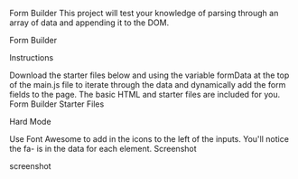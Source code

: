 Form Builder
This project will test your knowledge of parsing through an array of data and appending it to the DOM.

Form Builder  

Instructions  

Download the starter files below and using the variable formData at the top of the main.js file to iterate through the data and dynamically add the form fields to the page.
The basic HTML and starter files are included for you.
Form Builder Starter Files

Hard Mode  

Use Font Awesome to add in the icons to the left of the inputs. You'll notice the fa- is in the data for each element.
Screenshot  

screenshot
